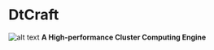 # DtCraft
![alt text](https://github.com/twhuang-uiuc/DtCraft/blob/master/dtcraft-logo.jpg "")
**A High-performance Cluster Computing Engine**
